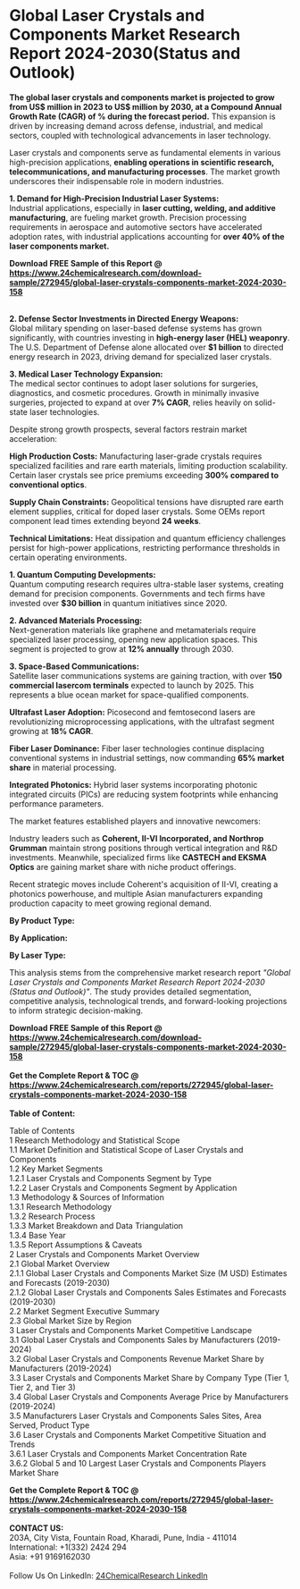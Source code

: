 <h1>Global Laser Crystals and Components Market Research Report 2024-2030(Status and Outlook)</h1><p><strong>The global laser crystals and components market is projected to grow from US$ million in 2023 to US$ million by 2030, at a Compound Annual Growth Rate (CAGR) of % during the forecast period.</strong> This expansion is driven by increasing demand across defense, industrial, and medical sectors, coupled with technological advancements in laser technology.</p><p>Laser crystals and components serve as fundamental elements in various high-precision applications, <strong>enabling operations in scientific research, telecommunications, and manufacturing processes</strong>. The market growth underscores their indispensable role in modern industries.</p><p><strong>1. Demand for High-Precision Industrial Laser Systems:</strong><br>
Industrial applications, especially in <strong>laser cutting, welding, and additive manufacturing</strong>, are fueling market growth. Precision processing requirements in aerospace and automotive sectors have accelerated adoption rates, with industrial applications accounting for <strong>over 40% of the laser components market.</strong></p><div><b>Download FREE Sample of this Report @ 
            <a href="https://www.24chemicalresearch.com/download-sample/272945/global-laser-crystals-components-market-2024-2030-158">
            https://www.24chemicalresearch.com/download-sample/272945/global-laser-crystals-components-market-2024-2030-158</a></b></div><br><p><strong>2. Defense Sector Investments in Directed Energy Weapons:</strong><br>
Global military spending on laser-based defense systems has grown significantly, with countries investing in <strong>high-energy laser (HEL) weaponry</strong>. The U.S. Department of Defense alone allocated over <strong>$1 billion</strong> to directed energy research in 2023, driving demand for specialized laser crystals.</p><p><strong>3. Medical Laser Technology Expansion:</strong><br>
The medical sector continues to adopt laser solutions for surgeries, diagnostics, and cosmetic procedures. Growth in minimally invasive surgeries, projected to expand at over <strong>7% CAGR</strong>, relies heavily on solid-state laser technologies.</p><p>Despite strong growth prospects, several factors restrain market acceleration:</p><p><strong>High Production Costs:</strong> Manufacturing laser-grade crystals requires specialized facilities and rare earth materials, limiting production scalability. Certain laser crystals see price premiums exceeding <strong>300% compared to conventional optics</strong>.</p><p><strong>Supply Chain Constraints:</strong> Geopolitical tensions have disrupted rare earth element supplies, critical for doped laser crystals. Some OEMs report component lead times extending beyond <strong>24 weeks</strong>.</p><p><strong>Technical Limitations:</strong> Heat dissipation and quantum efficiency challenges persist for high-power applications, restricting performance thresholds in certain operating environments.</p><p><strong>1. Quantum Computing Developments:</strong><br>
Quantum computing research requires ultra-stable laser systems, creating demand for precision components. Governments and tech firms have invested over <strong>$30 billion</strong> in quantum initiatives since 2020.</p><p><strong>2. Advanced Materials Processing:</strong><br>
Next-generation materials like graphene and metamaterials require specialized laser processing, opening new application spaces. This segment is projected to grow at <strong>12% annually</strong> through 2030.</p><p><strong>3. Space-Based Communications:</strong><br>
Satellite laser communications systems are gaining traction, with over <strong>150 commercial lasercom terminals</strong> expected to launch by 2025. This represents a blue ocean market for space-qualified components.</p><p><strong>Ultrafast Laser Adoption:</strong> Picosecond and femtosecond lasers are revolutionizing microprocessing applications, with the ultrafast segment growing at <strong>18% CAGR</strong>.</p><p><strong>Fiber Laser Dominance:</strong> Fiber laser technologies continue displacing conventional systems in industrial settings, now commanding <strong>65% market share</strong> in material processing.</p><p><strong>Integrated Photonics:</strong> Hybrid laser systems incorporating photonic integrated circuits (PICs) are reducing system footprints while enhancing performance parameters.</p><p>The market features established players and innovative newcomers:</p><p>Industry leaders such as <strong>Coherent, II-VI Incorporated, and Northrop Grumman</strong> maintain strong positions through vertical integration and R&amp;D investments. Meanwhile, specialized firms like <strong>CASTECH and EKSMA Optics</strong> are gaining market share with niche product offerings.</p><p>Recent strategic moves include Coherent's acquisition of II-VI, creating a photonics powerhouse, and multiple Asian manufacturers expanding production capacity to meet growing regional demand.</p><p><strong>By Product Type:</strong></p><p><strong>By Application:</strong></p><p><strong>By Laser Type:</strong></p><p>This analysis stems from the comprehensive market research report <em>"Global Laser Crystals and Components Market Research Report 2024-2030 (Status and Outlook)"</em>. The study provides detailed segmentation, competitive analysis, technological trends, and forward-looking projections to inform strategic decision-making.</p><div><b>Download FREE Sample of this Report @ 
            <a href="https://www.24chemicalresearch.com/download-sample/272945/global-laser-crystals-components-market-2024-2030-158">
            https://www.24chemicalresearch.com/download-sample/272945/global-laser-crystals-components-market-2024-2030-158</a></b></div><br><div><b>Get the Complete Report & TOC @ 
            <a href="https://www.24chemicalresearch.com/reports/272945/global-laser-crystals-components-market-2024-2030-158">
            https://www.24chemicalresearch.com/reports/272945/global-laser-crystals-components-market-2024-2030-158</a></b></div><br>
            <b>Table of Content:</b><p>Table of Contents<br />
1 Research Methodology and Statistical Scope<br />
1.1 Market Definition and Statistical Scope of Laser Crystals and Components<br />
1.2 Key Market Segments<br />
1.2.1 Laser Crystals and Components Segment by Type<br />
1.2.2 Laser Crystals and Components Segment by Application<br />
1.3 Methodology & Sources of Information<br />
1.3.1 Research Methodology<br />
1.3.2 Research Process<br />
1.3.3 Market Breakdown and Data Triangulation<br />
1.3.4 Base Year<br />
1.3.5 Report Assumptions & Caveats<br />
2 Laser Crystals and Components Market Overview<br />
2.1 Global Market Overview<br />
2.1.1 Global Laser Crystals and Components Market Size (M USD) Estimates and Forecasts (2019-2030)<br />
2.1.2 Global Laser Crystals and Components Sales Estimates and Forecasts (2019-2030)<br />
2.2 Market Segment Executive Summary<br />
2.3 Global Market Size by Region<br />
3 Laser Crystals and Components Market Competitive Landscape<br />
3.1 Global Laser Crystals and Components Sales by Manufacturers (2019-2024)<br />
3.2 Global Laser Crystals and Components Revenue Market Share by Manufacturers (2019-2024)<br />
3.3 Laser Crystals and Components Market Share by Company Type (Tier 1, Tier 2, and Tier 3)<br />
3.4 Global Laser Crystals and Components Average Price by Manufacturers (2019-2024)<br />
3.5 Manufacturers Laser Crystals and Components Sales Sites, Area Served, Product Type<br />
3.6 Laser Crystals and Components Market Competitive Situation and Trends<br />
3.6.1 Laser Crystals and Components Market Concentration Rate<br />
3.6.2 Global 5 and 10 Largest Laser Crystals and Components Players Market Share </p><div><b>Get the Complete Report & TOC @ 
            <a href="https://www.24chemicalresearch.com/reports/272945/global-laser-crystals-components-market-2024-2030-158">
            https://www.24chemicalresearch.com/reports/272945/global-laser-crystals-components-market-2024-2030-158</a></b></div><br><b>CONTACT US:</b><br>
            203A, City Vista, Fountain Road, Kharadi, Pune, India - 411014<br>
            International: +1(332) 2424 294<br>
            Asia: +91 9169162030 <br><br>
            Follow Us On LinkedIn: <a href="https://www.linkedin.com/company/24chemicalresearch/">24ChemicalResearch LinkedIn</a>